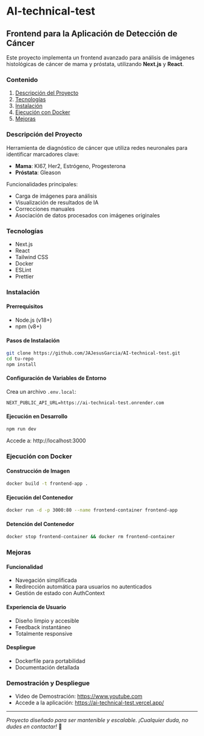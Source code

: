 # AI-technical-test

## Frontend para la Aplicación de Detección de Cáncer

Este proyecto implementa un frontend avanzado para análisis de imágenes histológicas de cáncer de mama y próstata, utilizando **Next.js** y **React**.

### Contenido

1. [Descripción del Proyecto](#descripción-del-proyecto)
2. [Tecnologías](#tecnologías)
3. [Instalación](#instalación)
4. [Ejecución con Docker](#ejecución-con-docker)
5. [Mejoras](#mejoras)

### Descripción del Proyecto

Herramienta de diagnóstico de cáncer que utiliza redes neuronales para identificar marcadores clave:

- **Mama**: KI67, Her2, Estrógeno, Progesterona
- **Próstata**: Gleason

Funcionalidades principales:

- Carga de imágenes para análisis
- Visualización de resultados de IA
- Correcciones manuales
- Asociación de datos procesados con imágenes originales

### Tecnologías

- Next.js
- React
- Tailwind CSS
- Docker
- ESLint
- Prettier

### Instalación

#### Prerrequisitos

- Node.js (v18+)
- npm (v8+)

#### Pasos de Instalación

```bash
git clone https://github.com/JAJesusGarcia/AI-technical-test.git
cd tu-repo
npm install
```

#### Configuración de Variables de Entorno

Crea un archivo `.env.local`:

```env
NEXT_PUBLIC_API_URL=https://ai-technical-test.onrender.com
```

#### Ejecución en Desarrollo

```bash
npm run dev
```

Accede a: http://localhost:3000

### Ejecución con Docker

#### Construcción de Imagen

```bash
docker build -t frontend-app .
```

#### Ejecución del Contenedor

```bash
docker run -d -p 3000:80 --name frontend-container frontend-app
```

#### Detención del Contenedor

```bash
docker stop frontend-container && docker rm frontend-container
```

### Mejoras

#### Funcionalidad

- Navegación simplificada
- Redirección automática para usuarios no autenticados
- Gestión de estado con AuthContext

#### Experiencia de Usuario

- Diseño limpio y accesible
- Feedback instantáneo
- Totalmente responsive

#### Despliegue

- Dockerfile para portabilidad
- Documentación detallada

### Demostración y Despliegue

- Video de Demostración: https://www.youtube.com
- Accede a la aplicación: https://ai-technical-test.vercel.app/

---

_Proyecto diseñado para ser mantenible y escalable. ¡Cualquier duda, no dudes en contactar!_ 🚀
